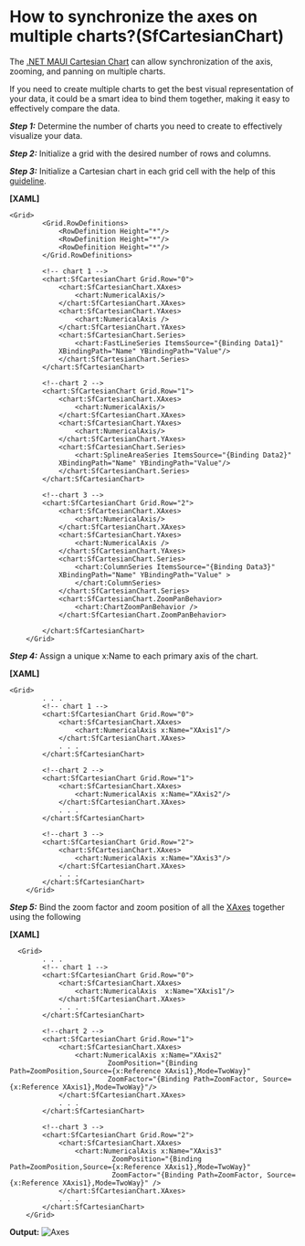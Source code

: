 # How to synchronize the axes on multiple charts?(SfCartesianChart)
The [.NET MAUI Cartesian Chart](https://www.syncfusion.com/maui-controls/maui-cartesian-charts) can allow synchronization of the axis, zooming, and panning on multiple charts.

If you need to create multiple charts to get the best visual representation of your data, it could be a smart idea to bind them together, making it easy to effectively compare the data.

***Step 1:*** Determine the number of charts you need to create to effectively visualize your data.

***Step 2:*** Initialize a grid with the desired number of rows and columns.

***Step 3:*** Initialize a Cartesian chart in each grid cell with the help of this [guideline](https://help.syncfusion.com/maui/cartesian-charts/getting-started).

**[XAML]**
```
<Grid>
        <Grid.RowDefinitions>
            <RowDefinition Height="*"/>
            <RowDefinition Height="*"/>
            <RowDefinition Height="*"/>
        </Grid.RowDefinitions>

        <!-- chart 1 -->
        <chart:SfCartesianChart Grid.Row="0">
            <chart:SfCartesianChart.XAxes>
                <chart:NumericalAxis/>
            </chart:SfCartesianChart.XAxes>
            <chart:SfCartesianChart.YAxes>
                <chart:NumericalAxis />
            </chart:SfCartesianChart.YAxes>
            <chart:SfCartesianChart.Series>
                <chart:FastLineSeries ItemsSource="{Binding Data1}" 
			XBindingPath="Name" YBindingPath="Value"/>
            </chart:SfCartesianChart.Series>
        </chart:SfCartesianChart>

        <!--chart 2 -->
        <chart:SfCartesianChart Grid.Row="1">
            <chart:SfCartesianChart.XAxes>
                <chart:NumericalAxis/>
            </chart:SfCartesianChart.XAxes>
            <chart:SfCartesianChart.YAxes>
                <chart:NumericalAxis/>
            </chart:SfCartesianChart.YAxes>
            <chart:SfCartesianChart.Series>
                <chart:SplineAreaSeries ItemsSource="{Binding Data2}" 
			XBindingPath="Name" YBindingPath="Value"/>
            </chart:SfCartesianChart.Series>
        </chart:SfCartesianChart>

        <!--chart 3 -->
        <chart:SfCartesianChart Grid.Row="2">
            <chart:SfCartesianChart.XAxes>
                <chart:NumericalAxis/>
            </chart:SfCartesianChart.XAxes>
            <chart:SfCartesianChart.YAxes>
                <chart:NumericalAxis />
            </chart:SfCartesianChart.YAxes>
            <chart:SfCartesianChart.Series>
                <chart:ColumnSeries ItemsSource="{Binding Data3}" 
			XBindingPath="Name" YBindingPath="Value" >
                </chart:ColumnSeries>
            </chart:SfCartesianChart.Series>
            <chart:SfCartesianChart.ZoomPanBehavior>
                <chart:ChartZoomPanBehavior />
            </chart:SfCartesianChart.ZoomPanBehavior>

        </chart:SfCartesianChart>
    </Grid>
```

***Step 4:*** Assign a unique x:Name to each primary axis of the chart.

**[XAML]**
```
<Grid>
        . . .
        <!-- chart 1 -->
        <chart:SfCartesianChart Grid.Row="0">
            <chart:SfCartesianChart.XAxes>
                <chart:NumericalAxis x:Name="XAxis1"/>
            </chart:SfCartesianChart.XAxes>
            . . .
        </chart:SfCartesianChart>

        <!--chart 2 -->
        <chart:SfCartesianChart Grid.Row="1">
            <chart:SfCartesianChart.XAxes>
                <chart:NumericalAxis x:Name="XAxis2"/>
            </chart:SfCartesianChart.XAxes>
            . . .
        </chart:SfCartesianChart>

        <!--chart 3 -->
        <chart:SfCartesianChart Grid.Row="2">
            <chart:SfCartesianChart.XAxes>
                <chart:NumericalAxis x:Name="XAxis3"/>
            </chart:SfCartesianChart.XAxes>
            . . .
        </chart:SfCartesianChart>
    </Grid>
```

***Step 5:*** Bind the zoom factor and zoom position of all the [XAxes](https://help.syncfusion.com/cr/maui/Syncfusion.Maui.Charts.SfCartesianChart.html?tabs=tabid-1%2Ctabid-3%2Ctabid-6%2Ctabid-8%2Ctabid-10%2Ctabid-12%2Ctabid-25%2Ctabid-27%2Ctabid-29%2Ctabid-23%2Ctabid-14%2Ctabid-37%2Ctabid-17%2Ctabid-19%2Ctabid-21#Syncfusion_Maui_Charts_SfCartesianChart_XAxes) together using the following

**[XAML]**
```
  <Grid>
        . . .
        <!-- chart 1 -->
        <chart:SfCartesianChart Grid.Row="0">
            <chart:SfCartesianChart.XAxes>
                <chart:NumericalAxis  x:Name="XAxis1"/>
            </chart:SfCartesianChart.XAxes>
            . . .
        </chart:SfCartesianChart>

        <!--chart 2 -->
        <chart:SfCartesianChart Grid.Row="1">
            <chart:SfCartesianChart.XAxes>
                <chart:NumericalAxis x:Name="XAxis2" 
                        ZoomPosition="{Binding Path=ZoomPosition,Source={x:Reference XAxis1},Mode=TwoWay}" 
                        ZoomFactor="{Binding Path=ZoomFactor, Source={x:Reference XAxis1},Mode=TwoWay}"/>
            </chart:SfCartesianChart.XAxes>
            . . .
        </chart:SfCartesianChart>

        <!--chart 3 -->
        <chart:SfCartesianChart Grid.Row="2">
            <chart:SfCartesianChart.XAxes>
                <chart:NumericalAxis x:Name="XAxis3" 
                         ZoomPosition="{Binding Path=ZoomPosition,Source={x:Reference XAxis1},Mode=TwoWay}" 
                         ZoomFactor="{Binding Path=ZoomFactor, Source={x:Reference XAxis1},Mode=TwoWay}" />
            </chart:SfCartesianChart.XAxes>
            . . .
        </chart:SfCartesianChart>
    </Grid>
```

**Output:** 
![Axes](https://user-images.githubusercontent.com/103025761/231425834-5132e74a-5792-4c1f-9621-f6ebfee1d3dd.gif)

